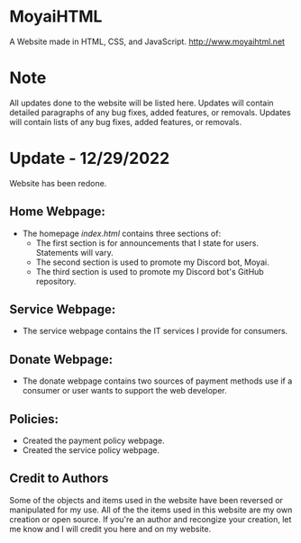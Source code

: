 # MoyaiHTML
A Website made in HTML, CSS, and JavaScript. http://www.moyaihtml.net

# Note
All updates done to the website will be listed here. Updates will contain detailed paragraphs of any bug fixes, added features, or removals. Updates will contain lists of any bug fixes, added features, or removals.

# Update - 12/29/2022
Website has been redone.



## Home Webpage:
- The homepage *index.html* contains three sections of:
  - The first section is for announcements that I state for users. Statements will vary.
  - The second section is used to promote my Discord bot, Moyai.
  - The third section is used to promote my Discord bot's GitHub repository.
  
## Service Webpage:
- The service webpage contains the IT services I provide for consumers.

## Donate Webpage:
- The donate webpage contains two sources of payment methods use if a consumer or user wants to support the web developer.

## Policies:
- Created the payment policy webpage.
- Created the service policy webpage.

## Credit to Authors
Some of the objects and items used in the website have been reversed or manipulated for my use. All of the the items used in this website are my own creation or open source. If you're an author and recongize your creation, let me know and I will credit you here and on my website.



